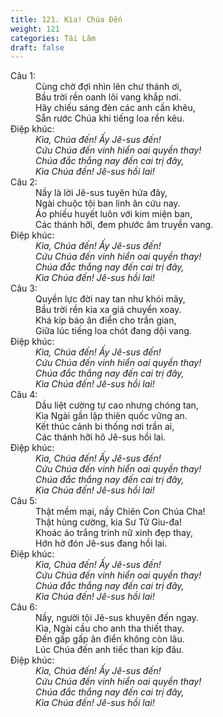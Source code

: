 ```yaml
---
title: 121. Kìa! Chúa Đến
weight: 121
categories: Tái Lâm
draft: false
---
```

<dl><dt>Câu 1:</dt><dd data-verse="1">Cùng chờ đợi nhìn lên chư thánh ơi, <br/>Bầu trời rền oanh lôi vang khắp nơi. <br/>Hãy chiếu sáng đèn các anh cần khêu, <br/>Sẵn rước Chúa khi tiếng loa rền kêu. </dd><dt>Điệp khúc:</dt><dd data-chorus="1"><em>Kìa, Chúa đến! Ấy Jê-sus đến! <br/>Cứu Chúa đến vinh hiển oai quyền thay! <br/>Chúa đắc thắng nay đến cai trị đây, <br/>Kìa Chúa đến! Jê-sus hồi lai! </em></dd><dt>Câu 2:</dt><dd data-verse="2">Nầy là lời Jê-sus tuyên hứa đây, <br/>Ngài chuộc tội ban linh ân cứu nay. <br/>Áo phiếu huyết luôn với kim miện ban, <br/>Các thánh hỡi, đem phước âm truyền vang. </dd><dt>Điệp khúc:</dt><dd data-chorus="1"><em>Kìa, Chúa đến! Ấy Jê-sus đến! <br/>Cứu Chúa đến vinh hiển oai quyền thay! <br/>Chúa đắc thắng nay đến cai trị đây, <br/>Kìa Chúa đến! Jê-sus hồi lai! </em></dd><dt>Câu 3:</dt><dd data-verse="3">Quyền lực đời nay tan như khói mây, <br/>Bầu trời rền kia xa giá chuyển xoay. <br/>Khá kíp báo ân điển cho trần gian, <br/>Giữa lúc tiếng loa chót đang dội vang. </dd><dt>Điệp khúc:</dt><dd data-chorus="1"><em>Kìa, Chúa đến! Ấy Jê-sus đến! <br/>Cứu Chúa đến vinh hiển oai quyền thay! <br/>Chúa đắc thắng nay đến cai trị đây, <br/>Kìa Chúa đến! Jê-sus hồi lai! </em></dd><dt>Câu 4:</dt><dd data-verse="4">Dầu liệt cường tự cao nhưng chóng tan, <br/>Kìa Ngài gần lập thiên quốc vững an. <br/>Kết thúc cảnh bi thống nơi trần ai, <br/>Các thánh hỡi hô Jê-sus hồi lai. </dd><dt>Điệp khúc:</dt><dd data-chorus="1"><em>Kìa, Chúa đến! Ấy Jê-sus đến! <br/>Cứu Chúa đến vinh hiển oai quyền thay! <br/>Chúa đắc thắng nay đến cai trị đây, <br/>Kìa Chúa đến! Jê-sus hồi lai! </em></dd><dt>Câu 5:</dt><dd data-verse="5">Thật mềm mại, nầy Chiên Con Chúa Cha! <br/>Thật hùng cường, kia Sư Tử Giu-đa! <br/>Khoác áo trắng trinh nữ xinh đẹp thay, <br/>Hớn hở đón Jê-sus đang hồi lai. </dd><dt>Điệp khúc:</dt><dd data-chorus="1"><em>Kìa, Chúa đến! Ấy Jê-sus đến! <br/>Cứu Chúa đến vinh hiển oai quyền thay! <br/>Chúa đắc thắng nay đến cai trị đây, <br/>Kìa Chúa đến! Jê-sus hồi lai! </em></dd><dt>Câu 6:</dt><dd data-verse="6">Nầy, người tội Jê-sus khuyên đến ngay. <br/>Kìa, Ngài cầu cho anh tha thiết thay. <br/>Đến gấp gấp ân điển không còn lâu. <br/>Lúc Chúa đến anh tiếc than kịp đâu. </dd><dt>Điệp khúc:</dt><dd data-chorus="1"><em>Kìa, Chúa đến! Ấy Jê-sus đến! <br/>Cứu Chúa đến vinh hiển oai quyền thay! <br/>Chúa đắc thắng nay đến cai trị đây, <br/>Kìa Chúa đến! Jê-sus hồi lai! </em></dd></dl>